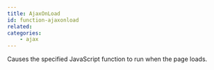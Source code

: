 ```yaml
---
title: AjaxOnLoad
id: function-ajaxonload
related:
categories:
    - ajax
---
```


Causes the specified JavaScript function to run when the page loads.